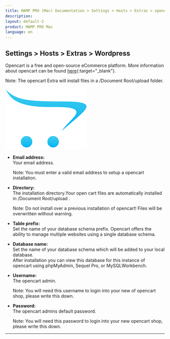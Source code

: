 ```yaml
---
title: MAMP PRO (Mac) Documentation > Settings > Hosts > Extras > opencart
description: 
layout: default-2
product: MAMP PRO Mac
language: en
---
```


## Settings > Hosts > Extras > Wordpress

Opencart is a free and open-source eCommerce platform. More information about opencart can be found [here](https://www.opencart.com){:target="_blank"}.


<div class="alert" role="alert">
Note: The opencart Extra will install files in a /Document Root/upload folder.
</div>


![MAMP](opencart.png)


*  **Email address:**  
   Your email address.  
   <div class="alert" role="alert"> 
   Note: You must enter a valid email address to setup a opencart installation.
   </div>

*  **Directory:**  
   The installation directory.Your open cart files are automatically installed in /Document Root/upload .  
   <div class="alert" role="alert">    
   Note: Do not install over a previous installation of opencart! Files will be overwritten without warning.  
   </div>

*  **Table prefix:**  
   Set the name of your database schema prefix. Opencart offers the ability to manage multiple websites using a single database schema.

*  **Database name:**  
   Set the name of your database schema which will be added to your local database.  
   After installation you can view this database for this instance of opencart using phpMyAdmin, Sequel Pro, or           MySQLWorkbench. 
 
*  **Username:**  
   The opencart admin.
   <div class="alert" role="alert"> 
   Note: You will need this username to login into your new of opencart shop, please write this down.
   </div>

*  **Password:**  
   The opencart admins default password.  
   <div class="alert" role="alert"> 
   Note: You will need this password to login into your new opencart shop, please write this down.
   </div>

---
